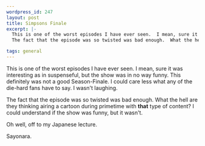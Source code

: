 ```yaml
--- 
wordpress_id: 247
layout: post
title: Simpsons Finale
excerpt: |-
  This is one of the worst episodes I have ever seen.  I mean, sure it was interesting as in suspenseful, but the show was in no way funny.  This definitely was not a good Season-Finale.  I could care less what any of the die-hard fans have to say.  I wasn't laughing.<p>
  The fact that the episode was so twisted was bad enough.  What the hell are they thinking airing a cartoon during primetime with <b>that</b> type of content?  I could understand if the show was funny, but it wasn't.<p>Oh well, off to my Japanese lecture.<p>Sayonara.

tags: general
---
```


This is one of the worst episodes I have ever seen.  I mean, sure it was interesting as in suspenseful, but the show was in no way funny.  This definitely was not a good Season-Finale.  I could care less what any of the die-hard fans have to say.  I wasn't laughing.<p>
The fact that the episode was so twisted was bad enough.  What the hell are they thinking airing a cartoon during primetime with <b>that</b> type of content?  I could understand if the show was funny, but it wasn't.<p>Oh well, off to my Japanese lecture.<p>Sayonara.
